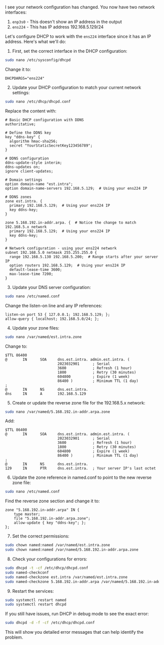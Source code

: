 I see your network configuration has changed. You now have two network interfaces:

1. `enp3s0` - This doesn't show an IP address in the output
2. `ens224` - This has IP address 192.168.5.129/24

Let's configure DHCP to work with the `ens224` interface since it has an IP address. Here's what we'll do:

1. First, set the correct interface in the DHCP configuration:

```bash
sudo nano /etc/sysconfig/dhcpd
```

Change it to:
```
DHCPDARGS="ens224"
```

2. Update your DHCP configuration to match your current network settings:

```bash
sudo nano /etc/dhcp/dhcpd.conf
```

Replace the content with:

```
# Basic DHCP configuration with DDNS
authoritative;

# Define the DDNS key
key "ddns-key" {
  algorithm hmac-sha256;
  secret "YourStaticSecretKey123456789";
}

# DDNS configuration
ddns-update-style interim;
ddns-updates on;
ignore client-updates;

# Domain settings
option domain-name "est.intra";
option domain-name-servers 192.168.5.129;  # Using your ens224 IP

# DDNS zones
zone est.intra. {
  primary 192.168.5.129;  # Using your ens224 IP
  key ddns-key;
}

zone 5.168.192.in-addr.arpa. {  # Notice the change to match 192.168.5.x network
  primary 192.168.5.129;  # Using your ens224 IP
  key ddns-key;
}

# Network configuration - using your ens224 network
subnet 192.168.5.0 netmask 255.255.255.0 {
  range 192.168.5.130 192.168.5.200;  # Range starts after your server IP
  option routers 192.168.5.129;  # Using your ens224 IP
  default-lease-time 3600;
  max-lease-time 7200;
}
```

3. Update your DNS server configuration:

```bash
sudo nano /etc/named.conf
```

Change the listen-on line and any IP references:
```
listen-on port 53 { 127.0.0.1; 192.168.5.129; };
allow-query { localhost; 192.168.5.0/24; };
```

4. Update your zone files:

```bash
sudo nano /var/named/est.intra.zone
```

Change to:
```
$TTL 86400
@       IN      SOA     dns.est.intra. admin.est.intra. (
                        2023032901      ; Serial
                        3600            ; Refresh (1 hour)
                        1800            ; Retry (30 minutes)
                        604800          ; Expire (1 week)
                        86400 )         ; Minimum TTL (1 day)
;
@       IN      NS      dns.est.intra.
dns     IN      A       192.168.5.129
```

5. Create or update the reverse zone file for the 192.168.5.x network:

```bash
sudo nano /var/named/5.168.192.in-addr.arpa.zone
```

Add:
```
$TTL 86400
@       IN      SOA     dns.est.intra. admin.est.intra. (
                        2023032901      ; Serial
                        3600            ; Refresh (1 hour)
                        1800            ; Retry (30 minutes)
                        604800          ; Expire (1 week)
                        86400 )         ; Minimum TTL (1 day)
;
@       IN      NS      dns.est.intra.
129     IN      PTR     dns.est.intra.  ; Your server IP's last octet
```

6. Update the zone reference in named.conf to point to the new reverse zone file:

```bash
sudo nano /etc/named.conf
```

Find the reverse zone section and change it to:
```
zone "5.168.192.in-addr.arpa" IN {
    type master;
    file "5.168.192.in-addr.arpa.zone";
    allow-update { key "ddns-key"; };
};
```

7. Set the correct permissions:

```bash
sudo chown named:named /var/named/est.intra.zone
sudo chown named:named /var/named/5.168.192.in-addr.arpa.zone
```

8. Check your configurations for errors:

```bash
sudo dhcpd -t -cf /etc/dhcp/dhcpd.conf
sudo named-checkconf
sudo named-checkzone est.intra /var/named/est.intra.zone
sudo named-checkzone 5.168.192.in-addr.arpa /var/named/5.168.192.in-addr.arpa.zone
```

9. Restart the services:

```bash
sudo systemctl restart named
sudo systemctl restart dhcpd
```

If you still have issues, run DHCP in debug mode to see the exact error:

```bash
sudo dhcpd -d -f -cf /etc/dhcp/dhcpd.conf
```

This will show you detailed error messages that can help identify the problem.
